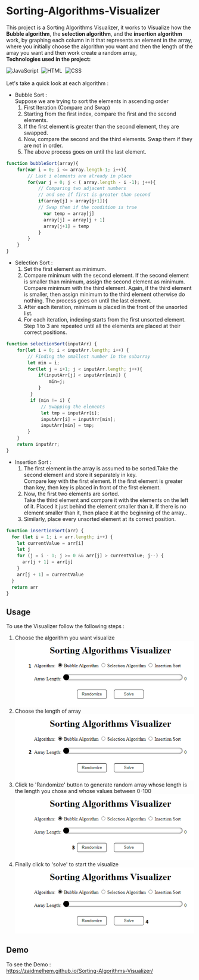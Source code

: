 # Sorting-Algorithms-Visualizer
This project is a Sorting Algorithms Visualizer, it works to Visualize how the <b>Bubble algorithm</b>, the<b> selection algorithm</b>, and the <b>insertion algorithm</b> work, by graphing each column in it that represents an element in the array, where you initially choose the algorithm you want and then the length of the array you want and then work create a random array,<br>
<b>Technologies used in the project: </b>

![JavaScript](https://img.shields.io/badge/-JavaScript-05122A?style=flat&logo=javascript)&nbsp; ![HTML](https://img.shields.io/badge/-HTML-05122A?style=flat&logo=HTML5)&nbsp;
![CSS](https://img.shields.io/badge/-CSS-05122A?style=flat&logo=CSS3&logoColor=1572B6)&nbsp; <br><br>
Let's take a quick look at each algorithm :<br>
- Bubble Sort : <br>
  Suppose we are trying to sort the elements in ascending order
  1. First Iteration (Compare and Swap)
  2. Starting from the first index, compare the first and the second elements.
  3. If the first element is greater than the second element, they are swapped.
  4. Now, compare the second and the third elements. Swap them if they are not in order.
  5. The above process goes on until the last element.
```javascript
function bubbleSort(array){
    for(var i = 0; i <= array.length-1; i++){
        // Last i elements are already in place
        for(var j = 0; j < ( array.length - i -1); j++){
            // Comparing two adjacent numbers 
            // and see if first is greater than second
            if(array[j] > array[j+1]){
            // Swap them if the condition is true 
              var temp = array[j]
              array[j] = array[j + 1]
              array[j+1] = temp
            }
        }
    }
}
```

- Selection Sort : <br>
  1. Set the first element as minimum.
  2. Compare minimum with the second element. If the second element is smaller than       minimum, assign the second element as minimum. 
  Compare minimum with the third element. Again, if the third element is smaller, then assign minimum to the third element otherwise do nothing. The process goes on until the last element.
  3. After each iteration, minimum is placed in the front of the unsorted list.
  4. For each iteration, indexing starts from the first unsorted element. Step 1 to 3 are repeated until all the elements are placed at their correct positions. <br>

```javascript
function selectionSort(inputArr) { 
    for(let i = 0; i < inputArr.length; i++) {
        // Finding the smallest number in the subarray
        let min = i;
        for(let j = i+1; j < inputArr.length; j++){
            if(inputArr[j] < inputArr[min]) {
                min=j; 
            }
         }
         if (min != i) {
             // Swapping the elements
             let tmp = inputArr[i]; 
             inputArr[i] = inputArr[min];
             inputArr[min] = tmp;      
        }
    }
    return inputArr;
}
```

- Insertion Sort : <br>
  1. The first element in the array is assumed to be sorted.Take the second element and store it separately in key. <br>
Compare key with the first element. If the first element is greater than key, then key is placed in front of the first element.
  2. Now, the first two elements are sorted.<br>
Take the third element and compare it with the elements on the left of it. Placed it just behind the element smaller than it. If there is no element smaller than it, then place it at the beginning of the array..
  3. Similarly, place every unsorted element at its correct position. <br>

```javascript
function insertionSort(arr) {
  for (let i = 1; i < arr.length; i++) {
    let currentValue = arr[i]
    let j
    for (j = i - 1; j >= 0 && arr[j] > currentValue; j--) {
      arr[j + 1] = arr[j]
    }
    arr[j + 1] = currentValue
  }
  return arr
}
```

## Usage

To use the Visualizer follow the following steps : <br>
  1. Choose the algorithm you want visualize <br>
  ![First Step](images/step1.PNG)
  2. Choose the length of array <br>
  ![Second Step](images/step2.png)
  3. Click to 'Randomize' button to generate random array whose length is the length you  chose and whose values between 0-100 <br>
  ![Third Step](images/step3.png) 
  4. Finally click to 'solve' to start the visualize <br>
  ![Fourth Step](images/step4.png)
  
## Demo

To see the Demo : <br>
https://zaidmelhem.github.io/Sorting-Algorithms-Visualizer/
